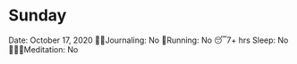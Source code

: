 # Sunday

Date: October 17, 2020
✍🏼Journaling: No
👟Running: No
😴7+ hrs Sleep: No
🧘🏽‍♀️Meditation: No

